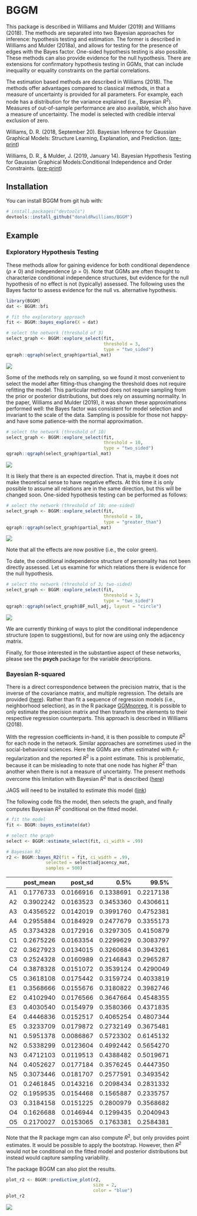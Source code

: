 
<!-- README.md is generated from README.Rmd. Please edit that file -->
BGGM
====

This package is described in Williams and Mulder (2019) and Williams (2018). The methods are separated into two Bayesian approaches for inference: hypothesis testing and estimation. The former is described in Williams and Mulder (2018a), and allows for testing for the presence of edges with the Bayes factor. One-sided hypothesis testing is also possible. These methods can also provide evidence for the null hypothesis. There are extensions for confirmatory hypothesis testing in GGMs, that can include inequality or equality constraints on the partial correlations.

The estimation based methods are described in Williams (2018). The methods offer advantages compared to classical methods, in that a measure of uncertainty is provided for all parameters. For example, each node has a distribution for the variance explained (i.e., Bayesian *R*<sup>2</sup>). Measures of out-of-sample performance are also available, which also have a measure of uncertainty. The model is selected with credible interval exclusion of zero.

Williams, D. R. (2018, September 20). Bayesian Inference for Gaussian Graphical Models: Structure Learning, Explanation, and Prediction. ([pre-print](https://doi.org/10.31234/osf.io/x8dpr))

Williams, D. R., & Mulder, J. (2019, January 14). Bayesian Hypothesis Testing for Gaussian Graphical Models:Conditional Independence and Order Constraints. ([pre-print](https://doi.org/10.31234/osf.io/ypxd8))

Installation
------------

You can install BGGM from git hub with:

``` r
# install.packages("devtools")
devtools::install_github("donaldRwilliams/BGGM")
```

Example
-------

### Exploratory Hypothesis Testing

These methods allow for gaining evidence for both conditional dependence (*ρ* ≠ 0) and independence (*ρ* = 0). Note that GGMs are often thought to characterize conditional independence structures, but evidence for the null hypothesis of no effect is not (typically) assessed. The following uses the Bayes factor to assess evidence for the null vs. alternative hypothesis.

``` r
library(BGGM)
dat <- BGGM::bfi

# fit the exploratory approach
fit <- BGGM::bayes_explore(X = dat)

# select the network (threshold of 3)
select_graph <- BGGM::explore_select(fit, 
                                     threshold = 3, 
                                     type = "two_sided")
qgraph::qgraph(select_graph$partial_mat)
```

![](man/figures/README-example-1.png)

Some of the methods rely on sampling, so we found it most convenient to select the model after fitting-thus changing the threshold does not require refitting the model. This particular method does not require sampling from the prior or posterior distributions, but does rely on assuming normality. In the paper, Williams and Mulder (2019), it was shown these approximations performed well: the Bayes factor was consistent for model selection and invariant to the scale of the data. Sampling is possible for those not happy-and have some patience-with the normal approximation.

``` r
# select the network (threshold of 10)
select_graph <- BGGM::explore_select(fit, 
                                     threshold = 10, 
                                     type = "two_sided")
qgraph::qgraph(select_graph$partial_mat)
```

![](man/figures/README-unnamed-chunk-2-1.png)

It is likely that there is an expected direction. That is, maybe it does not make theoretical sense to have negative effects. At this time it is only possible to assume all relations are in the same direction, but this will be changed soon. One-sided hypothesis testing can be performed as follows:

``` r
# select the network (threshold of 10; one-sided)
select_graph <- BGGM::explore_select(fit, 
                                     threshold = 10, 
                                     type = "greater_than")
qgraph::qgraph(select_graph$partial_mat)
```

![](man/figures/README-unnamed-chunk-3-1.png)

Note that all the effects are now positive (i.e., the color green).

To date, the conditional independence structure of personality has not been directly assessed. Let us examine for which relations there is evidence for the null hypothesis.

``` r
# select the network (threshold of 3; two-sided)
select_graph <- BGGM::explore_select(fit, 
                                     threshold = 3, 
                                     type = "two_sided")
qgraph::qgraph(select_graph$BF_null_adj, layout = "circle")
```

![](man/figures/README-unnamed-chunk-4-1.png)

We are currently thinking of ways to plot the conditional independence structure (open to suggestions), but for now are using only the adjacency matrix.

Finally, for those interested in the substantive aspect of these networks, please see the **psych** package for the variable descriptions.

### Bayesian R-squared

There is a direct correspondence between the precision matrix, that is the inverse of the covariance matrix, and multiple regression. The details are provided ([here](https://donaldrwilliams.github.io/post/2019-10-1-r-markdown/)). Rather than fit a sequence of regression models (i.e., neighborhood selection), as in the R package [GGMnonreg](https://github.com/donaldRwilliams/GGMnonreg), it is possible to only estimate the precision matrix and then transform the elements to their respective regression counterparts. This approach is described in Williams (2018).

With the regression coefficients in-hand, it is then possible to compute *R*<sup>2</sup> for each node in the network. Similar approaches are sometimes used in the social-behavioral sciences. Here the GGMs are often estimated with ℓ<sub>1</sub>-regularization and the reported *R*<sup>2</sup> is a point estimate. This is problematic, because it can be misleading to note that one node has higher *R*<sup>2</sup> than another when there is not a measure of uncertainty. The present methods overcome this limitation with Bayesian *R*<sup>2</sup> that is described ([here](http://www.stat.columbia.edu/~gelman/research/unpublished/bayes_R2.pdf))

JAGS will need to be installed to estimate this model ([link](https://sourceforge.net/projects/mcmc-jags/files/))

The following code fits the model, then selects the graph, and finally computes Bayesian *R*<sup>2</sup> conditional on the fitted model.

``` r
# fit the model
fit <- BGGM::bayes_estimate(dat)

# select the graph
select <- BGGM::estimate_select(fit, ci_width = .99)

# Bayesian R2
r2 <- BGGM::bayes_R2(fit = fit, ci_width = .99, 
               selected = select$adjacency_mat, 
               samples = 500)
```

|     |  post\_mean|   post\_sd|       0.5%|      99.5%|
|-----|-----------:|----------:|----------:|----------:|
| A1  |   0.1776733|  0.0166916|  0.1338691|  0.2217138|
| A2  |   0.3902242|  0.0163523|  0.3453360|  0.4306611|
| A3  |   0.4356522|  0.0142019|  0.3991760|  0.4752381|
| A4  |   0.2955884|  0.0184929|  0.2477679|  0.3355173|
| A5  |   0.3734328|  0.0172916|  0.3297305|  0.4150879|
| C1  |   0.2675226|  0.0163354|  0.2299629|  0.3083797|
| C2  |   0.3627923|  0.0134015|  0.3260684|  0.3943261|
| C3  |   0.2524328|  0.0160989|  0.2146843|  0.2965287|
| C4  |   0.3878328|  0.0151072|  0.3539124|  0.4290049|
| C5  |   0.3618108|  0.0175442|  0.3159724|  0.4033819|
| E1  |   0.3568666|  0.0155676|  0.3180822|  0.3982746|
| E2  |   0.4102940|  0.0176566|  0.3647664|  0.4548355|
| E3  |   0.4030540|  0.0154979|  0.3580366|  0.4371835|
| E4  |   0.4446836|  0.0152517|  0.4065254|  0.4807344|
| E5  |   0.3233709|  0.0179872|  0.2732149|  0.3675481|
| N1  |   0.5951378|  0.0086867|  0.5723302|  0.6145132|
| N2  |   0.5338299|  0.0123604|  0.4992442|  0.5654270|
| N3  |   0.4712103|  0.0119513|  0.4388482|  0.5019671|
| N4  |   0.4052627|  0.0177184|  0.3576245|  0.4447350|
| N5  |   0.3073446|  0.0181707|  0.2577591|  0.3493542|
| O1  |   0.2461845|  0.0143216|  0.2098434|  0.2831332|
| O2  |   0.1959535|  0.0154468|  0.1565887|  0.2335757|
| O3  |   0.3184158|  0.0151225|  0.2800979|  0.3568682|
| O4  |   0.1626688|  0.0146944|  0.1299435|  0.2040943|
| O5  |   0.2170027|  0.0153065|  0.1763381|  0.2584381|

Note that the R package mgm can also compute *R*<sup>2</sup>, but only provides point estimates. It would be possible to apply the bootstrap. However, then *R*<sup>2</sup> would not be conditional on the fitted model and posterior distributions but instead would capture sampling variability.

The package BGGM can also plot the results.

``` r
plot_r2 <- BGGM::predictive_plot(r2, 
                                 size = 2, 
                                 color = "blue")
plot_r2
```

![](man/figures/README-unnamed-chunk-7-1.png)
